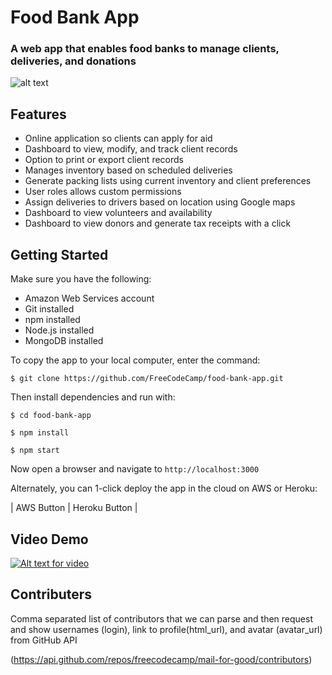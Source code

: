 # Food Bank App

### A web app that enables food banks to manage clients, deliveries, and donations

![alt text](https://dl.dropboxusercontent.com/u/63260308/Portfolio/Images/freeCodeCamp.jpg)

## Features

* Online application so clients can apply for aid
* Dashboard to view, modify, and track client records
* Option to print or export client records
* Manages inventory based on scheduled deliveries
* Generate packing lists using current inventory and client preferences
* User roles allows custom permissions
* Assign deliveries to drivers based on location using Google maps
* Dashboard to view volunteers and availability
* Dashboard to view donors and generate tax receipts with a click

## Getting Started

Make sure you have the following:

* Amazon Web Services account
* Git installed
* npm installed
* Node.js installed
* MongoDB installed

To copy the app to your local computer, enter the command:

`$ git clone https://github.com/FreeCodeCamp/food-bank-app.git`

Then install dependencies and run with:

`$ cd food-bank-app`

`$ npm install`

`$ npm start`

Now open a browser and navigate to `http://localhost:3000`

Alternately, you can 1-click deploy the app in the cloud on AWS or Heroku:

| AWS Button | Heroku Button |

## Video Demo

[![Alt text for video](https://i.vimeocdn.com/video/525146269.webp?mw=900&mh=563)](https://vimeo.com/132467437)

## Contributers

Comma separated list of contributors that we can parse and then request and show usernames (login), link to profile(html_url), and avatar (avatar_url) from GitHub API

(https://api.github.com/repos/freecodecamp/mail-for-good/contributors)
